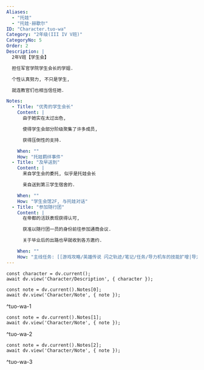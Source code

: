 ```yaml
---
Aliases:
  - "托娃"
  - "托娃·赫歇尔"
ID: "Character.tuo-wa"
Category: "2年级(III IV V班)"
CategoryNo: 5
Order: 2
Description: |
  2年V班【学生会】

  担任军官学院学生会长的学姐.

  个性认真努力, 不只是学生,

  就连教官们也相当信任她.

Notes:
  - Title: "优秀的学生会长"
    Content: |
      由于她实在太过出色,

      使得学生会部分阶级聚集了许多成员,

      获得压倒性的支持.

    When: ""
    How: "托娃羁绊事件"
  - Title: "及早送到"
    Content: |
      来自学生会的委托, 似乎是托娃会长

      亲自送到第三学生宿舍的.

    When: ""
    How: "学生会馆2F, 与托娃对话"
  - Title: "参加随行团"
    Content: |
      在帝都的活跃表现获得认可,

      获准以随行团一员的身份前往参加通商会议.

      关于毕业后的出路也早就收到各方邀约.

    When: ""
    How: "主线任务: [[游戏攻略/英雄传说 闪之轨迹/笔记/任务/导力机车的技能扩增|导力机车的技能扩增]] 获得"
---
```

```dataviewjs
const character = dv.current();
await dv.view('Character/Description', { character });
```

```dataviewjs
const note = dv.current().Notes[0];
await dv.view('Character/Note', { note });
```
^tuo-wa-1

```dataviewjs
const note = dv.current().Notes[1];
await dv.view('Character/Note', { note });
```
^tuo-wa-2

```dataviewjs
const note = dv.current().Notes[2];
await dv.view('Character/Note', { note });
```
^tuo-wa-3